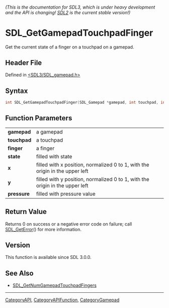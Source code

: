 ###### (This is the documentation for SDL3, which is under heavy development and the API is changing! [SDL2](https://wiki.libsdl.org/SDL2/) is the current stable version!)
# SDL_GetGamepadTouchpadFinger

Get the current state of a finger on a touchpad on a gamepad.

## Header File

Defined in [<SDL3/SDL_gamepad.h>](https://github.com/libsdl-org/SDL/blob/main/include/SDL3/SDL_gamepad.h)

## Syntax

```c
int SDL_GetGamepadTouchpadFinger(SDL_Gamepad *gamepad, int touchpad, int finger, Uint8 *state, float *x, float *y, float *pressure);

```

## Function Parameters

|                  |                                                                              |
| ---------------- | ---------------------------------------------------------------------------- |
| **gamepad**      | a gamepad                                                                    |
| **touchpad**     | a touchpad                                                                   |
| **finger**       | a finger                                                                     |
| **state**        | filled with state                                                            |
| **x**            | filled with x position, normalized 0 to 1, with the origin in the upper left |
| **y**            | filled with y position, normalized 0 to 1, with the origin in the upper left |
| **pressure**     | filled with pressure value                                                   |

## Return Value

Returns 0 on success or a negative error code on failure; call
[SDL_GetError](SDL_GetError)() for more information.

## Version

This function is available since SDL 3.0.0.

## See Also

- [SDL_GetNumGamepadTouchpadFingers](SDL_GetNumGamepadTouchpadFingers)

----
[CategoryAPI](CategoryAPI), [CategoryAPIFunction](CategoryAPIFunction), [CategoryGamepad](CategoryGamepad)

